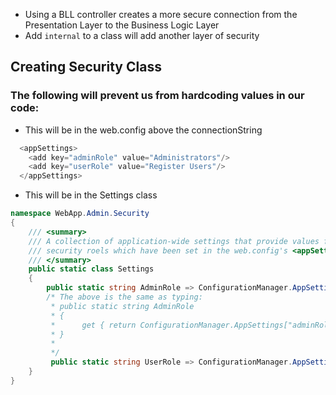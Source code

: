 - Using a BLL controller creates a more secure connection from the Presentation Layer to the Business Logic Layer
- Add ``internal`` to a class will add another layer of security



## Creating Security Class

### The following will prevent us from hardcoding values in our code:

- This will be in the web.config above the connectionString
```csharp
  <appSettings>
    <add key="adminRole" value="Administrators"/>
    <add key="userRole" value="Register Users"/>
  </appSettings>
```

- This will be in the Settings class
```csharp
namespace WebApp.Admin.Security
{
    /// <summary>
    /// A collection of application-wide settings that provide values for 
    /// security roels which have been set in the web.config's <appSettings /> section
    /// </summary>
    public static class Settings
    {
        public static string AdminRole => ConfigurationManager.AppSettings["adminRole"];
        /* The above is the same as typing:
         * public static string AdminRole
         * {
         *      get { return ConfigurationManager.AppSettings["adminRole"] }
         * }
         * 
         */
         public static string UserRole => ConfigurationManager.AppSettings["userRole"];
    }
}
```